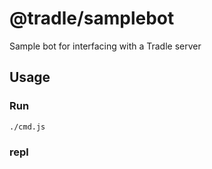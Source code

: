 
# @tradle/samplebot

Sample bot for interfacing with a Tradle server

## Usage

### Run

```sh
./cmd.js 
```

### repl

```sh

```
